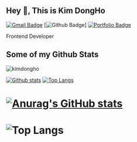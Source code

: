 ## Hey 👋, This is Kim DongHo
[![Gmail Badge](https://img.shields.io/badge/-dongho_k@naver.com-c14438?style=flat&logo=Gmail&logoColor=white&link=mailto:dongho_k@naver.com)](mailto:dongho_k@naver.com) [![Github Badge](https://img.shields.io/badge/-kimdongho-grey?style=flat&logo=github&logoColor=white&link=https://github.com/kimdongho/)] [![Portfolio Badge](https://img.shields.io/badge/portfolio-web-blue?style=flat&link=https://dh-blog.vercel.app//)](https://dh-blog.vercel.app//) <p align='left'>Frontend Developer</p>
## Some of my Github Stats
<p align=left> <img src=https://komarev.com/ghpvc/?username=kimdongho alt=kimdongho /> </p>

[![Github stats](https://github-readme-stats.vercel.app/api?username=kim-dongho&show_icons=true&include_all_commits=true)](https://github.com/kimdongho/github-readme-stats)
[![Top Langs](https://github-readme-stats.vercel.app/api/top-langs/?username=kim-dongho&layout=compact)](https://github.com/kimdongho/github-readme-stats)



# [![Anurag's GitHub stats](https://github-readme-stats.vercel.app/api?username=kim-dongho&theme=gruvbox_light&show_icons=truea&hide=contribs,prs)](https://github.com/anuraghazra/github-readme-stats)
# ![Top Langs](https://github-readme-stats.vercel.app/api/top-langs/?username=kim-dongho&theme=gruvbox_light&hide_progress=true)

<!--START_SECTION:waka-->
 
<!--END_SECTION:waka-->
